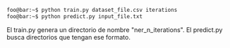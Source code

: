 ```bash
foo@bar:~$ python train.py dataset_file.csv iterations
foo@bar:~$ python predict.py input_file.txt
```

El train.py genera un directorio de nombre "ner_n_iterations". El predict.py busca directorios que tengan ese formato.
